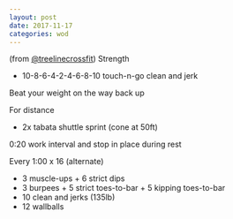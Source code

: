 ```yaml
---
layout: post
date: 2017-11-17
categories: wod
---
```


<!--
**Chris - <span></span>**
-->

(from [@treelinecrossfit](http://www.treelinecrossfit.com)) Strength
- 10-8-6-4-2-4-6-8-10 touch-n-go clean and jerk

Beat your weight on the way back up

For distance
- 2x tabata shuttle sprint (cone at 50ft)

0:20 work interval and stop in place during rest

Every 1:00 x 16 (alternate)
- 3 muscle-ups + 6 strict dips
- 3 burpees + 5 strict toes-to-bar + 5 kipping toes-to-bar
- 10 clean and jerks (135lb)
- 12 wallballs
